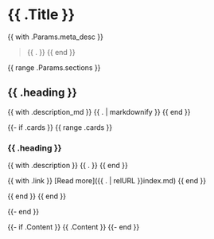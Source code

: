 # {{ .Title }}

{{ with .Params.meta_desc }}
> {{ . }}
{{ end }}

{{ range .Params.sections }}
## {{ .heading }}

{{ with .description_md }}
{{ . | markdownify }}
{{ end }}

{{- if .cards }}
{{ range .cards }}
### {{ .heading }}

{{ with .description }}
{{ . }}
{{ end }}

{{ with .link }}
[Read more]({{ . | relURL }}index.md)
{{ end }}

{{ end }}
{{ end }}

{{- end }}

{{- if .Content }}
{{ .Content }}
{{- end }}
